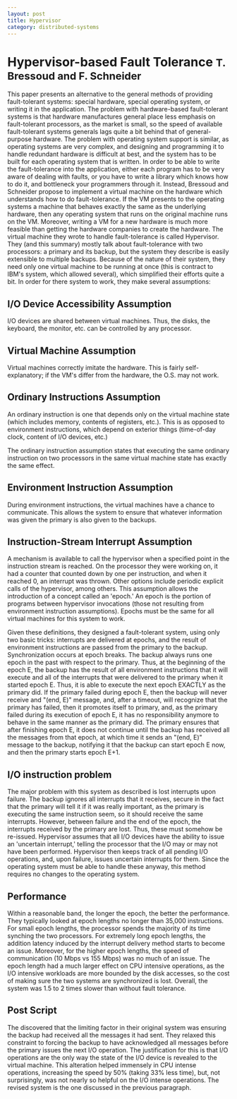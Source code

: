 ```yaml
---
layout: post
title: Hypervisor
category: distributed-systems
---
```


# Hypervisor-based Fault Tolerance <small>T. Bressoud and F. Schneider</small>

This paper presents an alternative to the general methods of providing
fault-tolerant systems: special hardware, special operating system, or
writing it in the application. The problem with hardware-based fault-tolerant
systems is that hardware manufactures general place less emphasis on
fault-tolerant processors, as the market is small, so the speed of available
fault-tolerant systems generals lags quite a bit behind that of general-
purpose hardware.  The problem with operating system support is similar,
as operating systems are very complex, and designing and programming
it to handle redundant hardware is difficult at best, and the system has
to be built for each operating system that is written.  In order to be
able to write the fault-tolerance into the application, either each program
has to be very aware of dealing with faults, or you have to write a
library which knows how to do it, and bottleneck your programmers through it.
  Instead, Bressoud and Schneider propose to implement a virtual machine
on the hardware which understands how to do fault-tolerance.  If the VM
presents to the operating systems a machine that behaves exactly the same
as the underlying hardware, then any operating system that runs on the
original machine runs on the VM.  Moreover, writing a VM for a new hardware
is much more feasible than getting the hardware companies to create the
hardware.
  The virtual machine they wrote to handle fault-tolerance is called
Hypervisor.  They (and this summary) mostly talk about fault-tolerance
with two processors: a primary and its backup, but the system they
describe is easily extensible to multiple backups.  Because of the
nature of their system, they need only one virtual machine to be
running at once (this is contract to IBM's system, which allowed several),
which simplified their efforts quite a bit.
  In order for there system to work, they make several assumptions:

## I/O Device Accessibility Assumption
  I/O devices are shared between virtual machines.  Thus, the disks,
the keyboard, the monitor, etc. can be controlled by any processor.

## Virtual Machine Assumption
  Virtual machines correctly imitate the hardware.  This is fairly
self-explanatory; if the VM's differ from the hardware, the O.S. may
not work.

## Ordinary Instructions Assumption
  An ordinary instruction is one that depends only on the virtual machine
state (which includes memory, contents of registers, etc.).  This is
as opposed to environment instructions, which depend on exterior 
things (time-of-day clock, content of I/O devices, etc.)

  The ordinary instruction assumption states that executing the same
ordinary instruction on two processors in the same virtual machine state
has exactly the same effect.

## Environment Instruction Assumption
  During environment instructions, the virtual machines have a chance
to communicate.  This allows the system to ensure that whatever
information was given the primary is also given to the backups.

## Instruction-Stream Interrupt Assumption
  A mechanism is available to call the hypervisor when a specified point
in the instruction stream is reached.  On the processor they were working
on, it had a counter that counted down by one per instruction, and when
it reached 0, an interrupt was thrown.  Other options include periodic
explicit calls of the hypervisor, among others.
  This assumption allows the introduction of a concept called an 'epoch.'
An epoch is the portion of programs between hypervisor invocations (those
not resulting from environment instruction assumptions).  Epochs must
be the same for all virtual machines for this system to work.

  Given these definitions, they designed a fault-tolerant system, using
only two basic tricks: interrupts are delivered at epochs, and the
result of environment instructions are passed from the primary to the
backup.  Synchronization occurs at epoch breaks.
  The backup always runs one epoch in the past with respect to the
primary.  Thus, at the beginning of the epoch E, the backup has the result
of all environment instructions that it will execute and all of the
interrupts that were delivered to the primary when it started epoch E.
Thus, it is able to execute the next epoch EXACTLY as the primary did.
If the primary failed during epoch E, then the backup will never receive
and "(end, E)" message, and, after a timeout, will recognize that the
primary has failed, then it promotes itself to primary, and, as the primary
failed during its execution of epoch E, it has no responsibility anymore
to behave in the same manner as the primary did.
  The primary ensures that after finishing epoch E, it does not continue
until the backup has received all the messages from that epoch, at which
time it sends an "(end, E)" message to the backup, notifying it that
the backup can start epoch E now, and then the primary starts epoch E+1.

## I/O instruction problem

  The major problem with this system as described is lost interrupts upon
failure.  The backup ignores all interrupts that it receives, secure
in the fact that the primary will tell it if it was really important,
as the primary is executing the same instruction seem, so it should
receive the same interrupts.  However, between failure and the end of the
epoch, the interrupts received by the primary are lost.  Thus, these
must somehow be re-issued.  Hypervisor assumes that all I/O devices
have the ability to issue an 'uncertain interrupt,' telling the
processor that the I/O may or may not have been performed.  Hypervisor
then keeps track of all pending I/O operations, and, upon failure, issues
uncertain interrupts for them.  Since the operating system must be able
to handle these anyway, this method requires no changes to the 
operating system.


## Performance

  Within a reasonable band, the longer the epoch, the better the performance.
They typically looked at epoch lengths no longer than 35,000 instructions.
For small epoch lengths, the processor spends the majority of its time
synching the two processors.  For extremely long epoch lengths, the addition
latency induced by the interrupt delivery method starts to become an issue.
Moreover, for the higher epoch lengths, the speed of communication (10 Mbps
vs 155 Mbps) was no much of an issue.
  The epoch length had a much larger effect on CPU intensive operations,
as the I/O intensive workloads are more bounded by the disk accesses, so
the cost of making sure the two systems are synchronized is lost.  Overall,
the system was 1.5 to 2 times slower than without fault tolerance.

## Post Script
 
  The discovered that the limiting factor in their original system was
ensuring the backup had received all the messages it had sent.  They
relaxed this constraint to forcing the backup to have acknowledged
all messages before the primary issues the next I/O operation.  The
justification for this is that I/O operations are the only way the
state of the I/O device is revealed to the virtual machine.  This
alteration helped immensely in CPU intense operations, increasing the
speed by 50% (taking 33% less time), but, not surprisingly, was not
nearly so helpful on the I/O intense operations.  The revised system
is the one discussed in the previous paragraph.